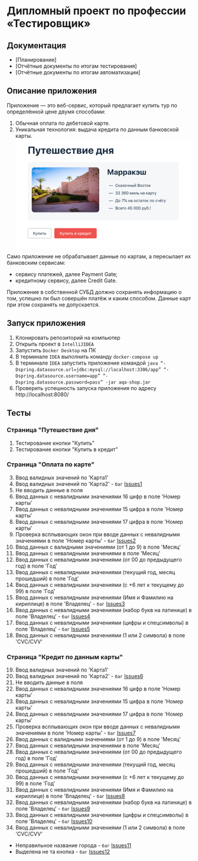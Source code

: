 # Дипломный проект по профессии «Тестировщик»

## Документация
* [Планирование]
* [Отчётные документы по итогам тестирования]
* [Отчётные документы по итогам автоматизации]

## Описание приложения
Приложение — это веб-сервис, который предлагает купить тур по определённой цене двумя способами:

1. Обычная оплата по дебетовой карте. 
2. Уникальная технология: выдача кредита по данным банковской карты.
![img.png](img.png)

Само приложение не обрабатывает данные по картам, а пересылает их банковским сервисам:

* сервису платежей, далее Payment Gate;
* кредитному сервису, далее Credit Gate. 

Приложение в собственной СУБД должно сохранять информацию о том, успешно ли был совершён платёж и каким способом. Данные карт при этом сохранять не допускается.

## Запуск приложения
1. Клонировать репозиторий на компьютер
2. Открыть проект в `IntelliJIDEA`
3. Запустить `Docker Desktop` на ПК
4. В терминале `IDEA` выполнить команду `docker-compose up`
5. В терминале `IDEA` запустить приложение командой `java “-Dspring.datasource.url=jdbc:mysql://localhost:3306/app” “-Dspring.datasource.username=app” “-Dspring.datasource.password=pass” -jar aqa-shop.jar`
6. Проверить успешность запуска приложения по адресу http://localhost:8080/

## Тесты
### Страница "Путешествие дня"
1. Тестирование кнопки "Купить"
2. Тестирование кнопки "Купить в кредит"
### Страница "Оплата по карте"
3. Ввод валидных значений по 'Карта1'
4. Ввод валидных значений по 'Карта2' - `баг` [Issues1](https://github.com/kuznecovaelenaa/qa-diploma/issues/1)
5. Не вводить данные в поля
6. Ввод данных с невалидными значениями 16 цифр в поле 'Номер карты' 
7. Ввод данных с невалидными значениями 15 цифра в поле 'Номер карты'
8. Ввод данных с невалидными значениями 17 цифра в поле 'Номер карты'
9. Проверка всплывающих окон при вводе данных с невалидными значениями в поле 'Номер карты' - `баг` [Issues2](https://github.com/kuznecovaelenaa/qa-diploma/issues/2)
10. Ввод данных с валидными значениями (от 1 до 9) в поле 'Месяц'
11. Ввод данных с невалидными значениями в поле 'Месяц'
12. Ввод данных с невалидными значениями (от 00 до предыдущего год) в поле 'Год'
13. Ввод данных с невалидными значениями (текущий год, месяц прошедший) в поле 'Год'
14. Ввод данных с невалидными значениями (с +6 лет к текущему до 99) в поле 'Год'
15. Ввод данных с невалидными значениями (Имя и Фамилию на кириллице) в поле 'Владелец' - `баг` [Issues3](https://github.com/kuznecovaelenaa/qa-diploma/issues/3)
16. Ввод данных с невалидными значениями (набор букв на латинице) в поле 'Владелец' - `баг` [Issues4](https://github.com/kuznecovaelenaa/qa-diploma/issues/4)
17. Ввод данных с невалидными значениями (цифры и спецсимволы) в поле 'Владелец' - `баг` [Issues5](https://github.com/kuznecovaelenaa/qa-diploma/issues/5)
18. Ввод данных с невалидными значениями (1 или 2 символа) в поле 'CVC/CVV'
### Страница "Кредит по данным карты"
19. Ввод валидных значений по 'Карта1'
20. Ввод валидных значений по 'Карта2' - `баг` [Issues6](https://github.com/kuznecovaelenaa/qa-diploma/issues/6)
21. Не вводить данные в поля
22. Ввод данных с невалидными значениями 16 цифр в поле 'Номер карты'
23. Ввод данных с невалидными значениями 15 цифра в поле 'Номер карты'
24. Ввод данных с невалидными значениями 17 цифра в поле 'Номер карты'
25. Проверка всплывающих окон при вводе данных с невалидными значениями в поле 'Номер карты' - `баг` [Issues7](https://github.com/kuznecovaelenaa/qa-diploma/issues/7)
26. Ввод данных с валидными значениями (от 1 до 9) в поле 'Месяц'
27. Ввод данных с невалидными значениями в поле 'Месяц'
28. Ввод данных с невалидными значениями (от 00 до предыдущего год) в поле 'Год'
29. Ввод данных с невалидными значениями (текущий год, месяц прошедший) в поле 'Год'
30. Ввод данных с невалидными значениями (с +6 лет к текущему до 99) в поле 'Год'
31. Ввод данных с невалидными значениями (Имя и Фамилию на кириллице) в поле 'Владелец' - `баг` [Issues8](https://github.com/kuznecovaelenaa/qa-diploma/issues/8)
32. Ввод данных с невалидными значениями (набор букв на латинице) в поле 'Владелец' - `баг` [Issues9](https://github.com/kuznecovaelenaa/qa-diploma/issues/9)
33. Ввод данных с невалидными значениями (цифры и спецсимволы) в поле 'Владелец' - `баг` [Issues10](https://github.com/kuznecovaelenaa/qa-diploma/issues/10)
34. Ввод данных с невалидными значениями (1 или 2 символа) в поле 'CVC/CVV'

* Неправильное название города - `баг` [Issues11](https://github.com/kuznecovaelenaa/qa-diploma/issues/11)
* Выделена не та кнопка - `баг` [Issues12](https://github.com/kuznecovaelenaa/qa-diploma/issues/12)